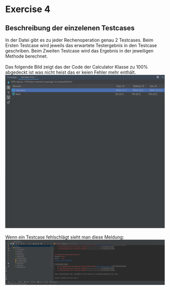 # Exercise 4
## Beschreibung der einzelenen Testcases
In der Datei gibt es zu jeder Rechenoperation genau 2 Testcases. Beim Ersten Testcase wird jeweils das erwartete Testergebnis in den Testcase geschriben. Beim Zweiten Testcase wird das Ergebnis in der jeweiligen Methode berechnet.
<br>
<br>
Das folgende Bild zeigt das der Code  der Calculator Klasse zu 100% abgedeckt ist was nicht heist das er keien Fehler mehr enthält. 
![Testcoverage](resources/images/ex4_1.PNG)
<br>
<br>
Wenn ein Testcase fehlschlägt sieht man diese Meldung:
![Failed Test](resources/images/ex4_2.PNG)